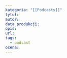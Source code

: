 ```yaml
---
kategoria: "[[Podcasty]]"
tytuł: 
autor: 
data produkcji: 
opis: 
url: 
tags:
  - podcast
ocena:
---
```

